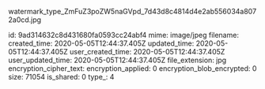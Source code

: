 watermark_type_ZmFuZ3poZW5naGVpd_7d43d8c4814d4e2ab556034a8072a0cd.jpg

id: 9ad314632c8d431680fa0593cc24abf4
mime: image/jpeg
filename: 
created_time: 2020-05-05T12:44:37.405Z
updated_time: 2020-05-05T12:44:37.405Z
user_created_time: 2020-05-05T12:44:37.405Z
user_updated_time: 2020-05-05T12:44:37.405Z
file_extension: jpg
encryption_cipher_text: 
encryption_applied: 0
encryption_blob_encrypted: 0
size: 71054
is_shared: 0
type_: 4